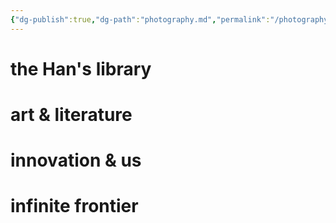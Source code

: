 ```yaml
---
{"dg-publish":true,"dg-path":"photography.md","permalink":"/photography/"}
---
```


<div class="portals-container"><span></span><div class="portals"><span><h1 data-heading="the Han's library" dir="auto">the Han's library</h1></span></div><div class="portals"><span><h1 data-heading="art &amp; literature" dir="auto">art &amp; literature</h1></span></div><div class="portals"><span><h1 data-heading="innovation &amp; us" dir="auto">innovation &amp; us</h1></span></div><div class="portals"><span><h1 data-heading="infinite frontier" dir="auto">infinite frontier</h1></span></div></div>

